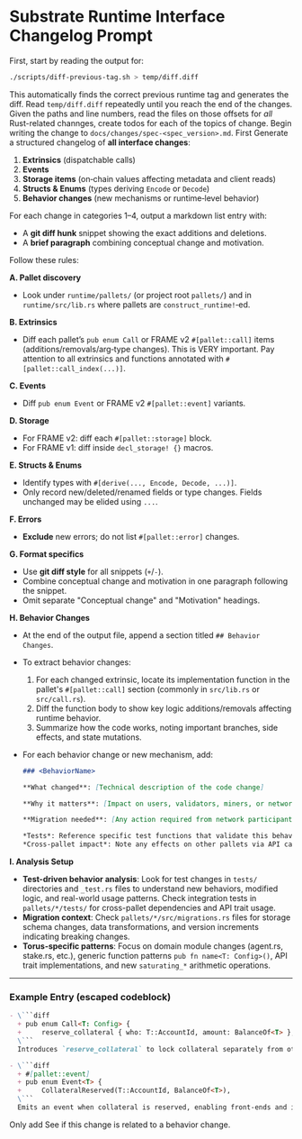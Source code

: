 # Substrate Runtime Interface Changelog Prompt

First, start by reading the output for:
```bash
./scripts/diff-previous-tag.sh > temp/diff.diff
```

This automatically finds the correct previous runtime tag and generates the diff. Read `temp/diff.diff` repeatedly until you reach the end of the changes. Given the paths and line numbers, read the files on those offsets for _all_ Rust-related channges, create todos for each of the topics of change. Begin writing the change to `docs/changes/spec-<spec_version>.md`. First Generate a structured changelog of **all interface changes**:

1. **Extrinsics** (dispatchable calls)
2. **Events**
3. **Storage items** (on‑chain values affecting metadata and client reads)
4. **Structs & Enums** (types deriving `Encode` or `Decode`)
5. **Behavior changes** (new mechanisms or runtime‑level behavior)

For each change in categories 1–4, output a markdown list entry with:

- A **git diff hunk** snippet showing the exact additions and deletions.
- A **brief paragraph** combining conceptual change and motivation.

Follow these rules:

**A. Pallet discovery**

- Look under `runtime/pallets/` (or project root `pallets/`) and in `runtime/src/lib.rs` where pallets are `construct_runtime!`‑ed.

**B. Extrinsics**

- Diff each pallet’s `pub enum Call` or FRAME v2 `#[pallet::call]` items (additions/removals/arg‑type changes). This is VERY important. Pay attention to all extrinsics and functions annotated with `#[pallet::call_index(...)]`.

**C. Events**

- Diff `pub enum Event` or FRAME v2 `#[pallet::event]` variants.

**D. Storage**

- For FRAME v2: diff each `#[pallet::storage]` block.
- For FRAME v1: diff inside `decl_storage! {}` macros.

**E. Structs & Enums**

- Identify types with `#[derive(..., Encode, Decode, ...)]`.
- Only record new/deleted/renamed fields or type changes. Fields unchanged may be elided using `...`.

**F. Errors**

- **Exclude** new errors; do not list `#[pallet::error]` changes.

**G. Format specifics**

- Use **git diff style** for all snippets (`+`/`-`).
- Combine conceptual change and motivation in one paragraph following the snippet.
- Omit separate "Conceptual change" and "Motivation" headings.

**H. Behavior Changes**

- At the end of the output file, append a section titled `## Behavior Changes`.
- To extract behavior changes:
  1. For each changed extrinsic, locate its implementation function in the pallet's `#[pallet::call]` section (commonly in `src/lib.rs` or `src/call.rs`).
  2. Diff the function body to show key logic additions/removals affecting runtime behavior.
  3. Summarize how the code works, noting important branches, side effects, and state mutations.
- For each behavior change or new mechanism, add:

    ```markdown
    ### <BehaviorName>

    **What changed**: [Technical description of the code change]

    **Why it matters**: [Impact on users, validators, miners, or network economics]

    **Migration needed**: [Any action required from network participants]

    *Tests*: Reference specific test functions that validate this behavior.
    *Cross-pallet impact*: Note any effects on other pallets via API calls.
    ```

**I. Analysis Setup**

- **Test-driven behavior analysis**: Look for test changes in `tests/` directories and `_test.rs` files to understand new behaviors, modified logic, and real-world usage patterns. Check integration tests in `pallets/*/tests/` for cross-pallet dependencies and API trait usage.
- **Migration context**: Check `pallets/*/src/migrations.rs` files for storage schema changes, data transformations, and version increments indicating breaking changes.
- **Torus-specific patterns**: Focus on domain module changes (agent.rs, stake.rs, etc.), generic function patterns `pub fn name<T: Config>()`, API trait implementations, and new `saturating_*` arithmetic operations.

---

### Example Entry (escaped codeblock)

```markdown
- \```diff
  + pub enum Call<T: Config> {
  +     reserve_collateral { who: T::AccountId, amount: BalanceOf<T> },
  \```
  Introduces `reserve_collateral` to lock collateral separately from other operations, allowing finer‑grained control in multi‑step workflows. See [<BehaviorName>](#BehaviorName).

- \```diff
  + #[pallet::event]
  + pub enum Event<T> {
  +     CollateralReserved(T::AccountId, BalanceOf<T>),
  \```
  Emits an event when collateral is reserved, enabling front‑ends and indexers to track reservations in real time. See [<BehaviorName>](#BehaviorName).
```

Only add See <BehaviorName> if this change is related to a behavior change.
